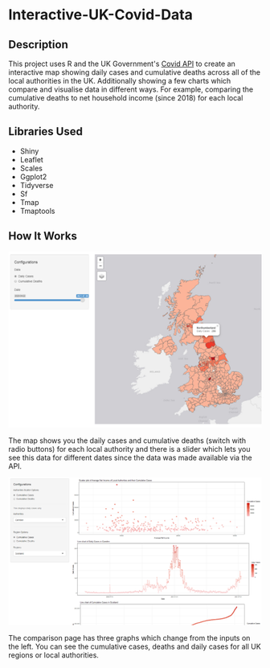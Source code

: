 # Interactive-UK-Covid-Data

## Description

This project uses R and the UK Government's <a href="https://coronavirus.data.gov.uk/details/developers-guide">Covid API</a> to create an interactive map showing daily cases and cumulative deaths across all of  the local authorities in the UK. Additionally showing a few charts which compare and visualise data in different ways. For example, comparing the cumulative deaths to net household income (since 2018) for each local authority.

## Libraries Used

- Shiny
- Leaflet
- Scales
- Ggplot2
- Tidyverse
- Sf
- Tmap
- Tmaptools

## How It Works

![](/imgs/img1.PNG)

The map shows you the daily cases and cumulative deaths (switch with radio buttons) for each local authority and there is a slider which lets you see this data for different dates since the data was made available via the API.

![](/imgs/img2.PNG)

The comparison page has three graphs which change from the inputs on the left. You can see the cumulative cases, deaths and daily cases for all UK regions or local authorities.

